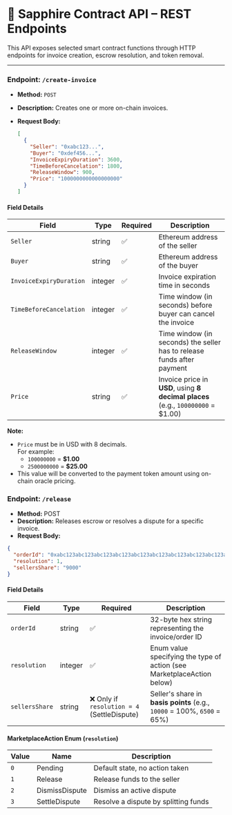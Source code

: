 # 📘 Sapphire Contract API – REST Endpoints

This API exposes selected smart contract functions through HTTP endpoints for invoice creation, escrow resolution, and token removal.

---

### Endpoint: `/create-invoice`

- **Method:** `POST`
- **Description:** Creates one or more on-chain invoices.
- **Request Body:**

  ```json
  [
    {
      "Seller": "0xabc123...",
      "Buyer": "0xdef456...",
      "InvoiceExpiryDuration": 3600,
      "TimeBeforeCancelation": 1800,
      "ReleaseWindow": 900,
      "Price": "1000000000000000000"
    }
  ]
  ```

#### Field Details

| Field                   | Type    | Required | Description                                                                      |
| ----------------------- | ------- | -------- | -------------------------------------------------------------------------------- |
| `Seller`                | string  | ✅       | Ethereum address of the seller                                                   |
| `Buyer`                 | string  | ✅       | Ethereum address of the buyer                                                    |
| `InvoiceExpiryDuration` | integer | ✅       | Invoice expiration time in seconds                                               |
| `TimeBeforeCancelation` | integer | ✅       | Time window (in seconds) before buyer can cancel the invoice                     |
| `ReleaseWindow`         | integer | ✅       | Time window (in seconds) the seller has to release funds after payment           |
| `Price`                 | string  | ✅       | Invoice price in **USD**, using **8 decimal places** (e.g., `100000000` = $1.00) |

**Note:**

- `Price` must be in USD with 8 decimals.  
  For example:
  - `100000000` = **$1.00**
  - `2500000000` = **$25.00**
- This value will be converted to the payment token amount using on-chain oracle pricing.

### Endpoint: `/release`

- **Method:** POST
- **Description:** Releases escrow or resolves a dispute for a specific invoice.
- **Request Body:**

```json
{
  "orderId": "0xabc123abc123abc123abc123abc123abc123abc123abc123abc123abc123abc1",
  "resolution": 1,
  "sellersShare": "9000"
}
```

#### Field Details

| Field          | Type    | Required                                    | Description                                                             |
| -------------- | ------- | ------------------------------------------- | ----------------------------------------------------------------------- |
| `orderId`      | string  | ✅                                          | 32-byte hex string representing the invoice/order ID                    |
| `resolution`   | integer | ✅                                          | Enum value specifying the type of action (see MarketplaceAction below)  |
| `sellersShare` | string  | ❌ Only if `resolution = 4` (SettleDispute) | Seller's share in **basis points** (e.g., `10000` = 100%, `6500` = 65%) |

#### MarketplaceAction Enum (`resolution`)

| Value | Name           | Description                            |
| ----- | -------------- | -------------------------------------- |
| `0`   | Pending        | Default state, no action taken         |
| `1`   | Release        | Release funds to the seller            |
| `2`   | DismissDispute | Dismiss an active dispute              |
| `3`   | SettleDispute  | Resolve a dispute by splitting funds   |
